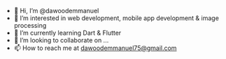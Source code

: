 - 👋 Hi, I’m @dawoodemmanuel
- 👀 I’m interested in web development, mobile app development & image processing
- 🌱 I’m currently learning Dart & Flutter
- 💞️ I’m looking to collaborate on ...
- 📫 How to reach me at dawoodemmanuel75@gmail.com

<!---
dawoodemmanuel/dawoodemmanuel is a ✨ special ✨ repository because its `README.md` (this file) appears on your GitHub profile.
You can click the Preview link to take a look at your changes.
--->
